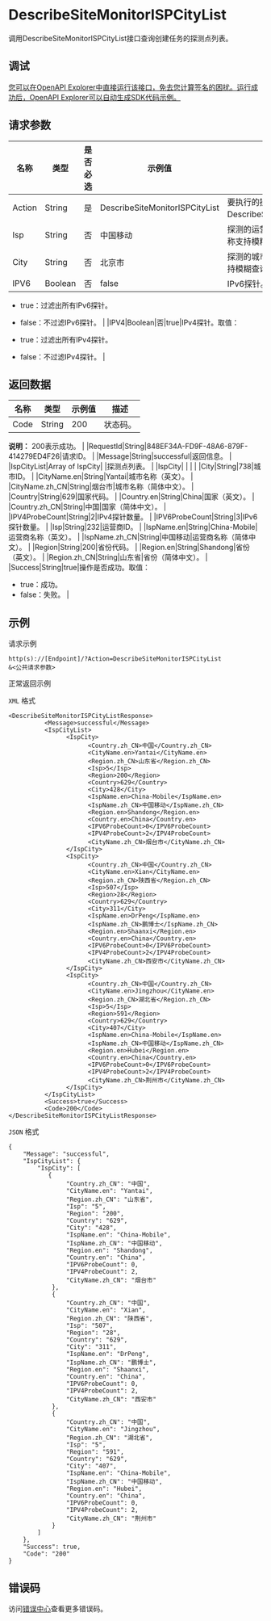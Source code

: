 # DescribeSiteMonitorISPCityList

调用DescribeSiteMonitorISPCityList接口查询创建任务的探测点列表。

## 调试

[您可以在OpenAPI Explorer中直接运行该接口，免去您计算签名的困扰。运行成功后，OpenAPI Explorer可以自动生成SDK代码示例。](https://api.aliyun.com/#product=Cms&api=DescribeSiteMonitorISPCityList&type=RPC&version=2019-01-01)

## 请求参数

|名称|类型|是否必选|示例值|描述|
|--|--|----|---|--|
|Action|String|是|DescribeSiteMonitorISPCityList|要执行的操作，取值：DescribeSiteMonitorISPCityList。 |
|Isp|String|否|中国移动|探测的运营商名称或ID。运营商名称支持模糊查询。 |
|City|String|否|北京市|探测的城市名称或ID。城市名称支持模糊查询。 |
|IPV6|Boolean|否|false|IPv6探针。取值：

 -   true：过滤出所有IPv6探针。
-   false：不过滤IPv6探针。 |
|IPV4|Boolean|否|true|IPv4探针。取值：

 -   true：过滤出所有IPv4探针。
-   false：不过滤IPv4探针。 |

## 返回数据

|名称|类型|示例值|描述|
|--|--|---|--|
|Code|String|200|状态码。

 **说明：** 200表示成功。 |
|RequestId|String|848EF34A-FD9F-48A6-879F-414279ED4F26|请求ID。 |
|Message|String|successful|返回信息。 |
|IspCityList|Array of IspCity| |探测点列表。 |
|IspCity| | | |
|City|String|738|城市ID。 |
|CityName.en|String|Yantai|城市名称（英文）。 |
|CityName.zh\_CN|String|烟台市|城市名称（简体中文）。 |
|Country|String|629|国家代码。 |
|Country.en|String|China|国家（英文）。 |
|Country.zh\_CN|String|中国|国家（简体中文）。 |
|IPV4ProbeCount|String|2|IPv4探针数量。 |
|IPV6ProbeCount|String|3|IPv6探针数量。 |
|Isp|String|232|运营商ID。 |
|IspName.en|String|China-Mobile|运营商名称（英文）。 |
|IspName.zh\_CN|String|中国移动|运营商名称（简体中文）。 |
|Region|String|200|省份代码。 |
|Region.en|String|Shandong|省份（英文）。 |
|Region.zh\_CN|String|山东省|省份（简体中文）。 |
|Success|String|true|操作是否成功。取值：

 -   true：成功。
-   false：失败。 |

## 示例

请求示例

```
http(s)://[Endpoint]/?Action=DescribeSiteMonitorISPCityList
&<公共请求参数>
```

正常返回示例

`XML` 格式

```
<DescribeSiteMonitorISPCityListResponse>
		  <Message>successful</Message>
		  <IspCityList>
			    <IspCity>
				      <Country.zh_CN>中国</Country.zh_CN>
				      <CityName.en>Yantai</CityName.en>
				      <Region.zh_CN>山东省</Region.zh_CN>
				      <Isp>5</Isp>
				      <Region>200</Region>
				      <Country>629</Country>
				      <City>428</City>
				      <IspName.en>China-Mobile</IspName.en>
				      <IspName.zh_CN>中国移动</IspName.zh_CN>
				      <Region.en>Shandong</Region.en>
				      <Country.en>China</Country.en>
				      <IPV6ProbeCount>0</IPV6ProbeCount>
				      <IPV4ProbeCount>2</IPV4ProbeCount>
				      <CityName.zh_CN>烟台市</CityName.zh_CN>
			    </IspCity>
			    <IspCity>
				      <Country.zh_CN>中国</Country.zh_CN>
				      <CityName.en>Xian</CityName.en>
				      <Region.zh_CN>陕西省</Region.zh_CN>
				      <Isp>507</Isp>
				      <Region>28</Region>
				      <Country>629</Country>
				      <City>311</City>
				      <IspName.en>DrPeng</IspName.en>
				      <IspName.zh_CN>鹏博士</IspName.zh_CN>
				      <Region.en>Shaanxi</Region.en>
				      <Country.en>China</Country.en>
				      <IPV6ProbeCount>0</IPV6ProbeCount>
				      <IPV4ProbeCount>2</IPV4ProbeCount>
				      <CityName.zh_CN>西安市</CityName.zh_CN>
			    </IspCity>
			    <IspCity>
				      <Country.zh_CN>中国</Country.zh_CN>
				      <CityName.en>Jingzhou</CityName.en>
				      <Region.zh_CN>湖北省</Region.zh_CN>
				      <Isp>5</Isp>
				      <Region>591</Region>
				      <Country>629</Country>
				      <City>407</City>
				      <IspName.en>China-Mobile</IspName.en>
				      <IspName.zh_CN>中国移动</IspName.zh_CN>
				      <Region.en>Hubei</Region.en>
				      <Country.en>China</Country.en>
				      <IPV6ProbeCount>0</IPV6ProbeCount>
				      <IPV4ProbeCount>2</IPV4ProbeCount>
				      <CityName.zh_CN>荆州市</CityName.zh_CN>
			    </IspCity>
		  </IspCityList>
		  <Success>true</Success>
		  <Code>200</Code>
</DescribeSiteMonitorISPCityListResponse>
```

`JSON` 格式

```
{
    "Message": "successful",
    "IspCityList": {
        "IspCity": [
           {
				"Country.zh_CN": "中国",
				"CityName.en": "Yantai",
				"Region.zh_CN": "山东省",
				"Isp": "5",
				"Region": "200",
				"Country": "629",
				"City": "428",
				"IspName.en": "China-Mobile",
				"IspName.zh_CN": "中国移动",
				"Region.en": "Shandong",
				"Country.en": "China",
				"IPV6ProbeCount": 0,
				"IPV4ProbeCount": 2,
				"CityName.zh_CN": "烟台市"
			},
			{
				"Country.zh_CN": "中国",
				"CityName.en": "Xian",
				"Region.zh_CN": "陕西省",
				"Isp": "507",
				"Region": "28",
				"Country": "629",
				"City": "311",
				"IspName.en": "DrPeng",
				"IspName.zh_CN": "鹏博士",
				"Region.en": "Shaanxi",
				"Country.en": "China",
				"IPV6ProbeCount": 0,
				"IPV4ProbeCount": 2,
				"CityName.zh_CN": "西安市"
			},
			{
				"Country.zh_CN": "中国",
				"CityName.en": "Jingzhou",
				"Region.zh_CN": "湖北省",
				"Isp": "5",
				"Region": "591",
				"Country": "629",
				"City": "407",
				"IspName.en": "China-Mobile",
				"IspName.zh_CN": "中国移动",
				"Region.en": "Hubei",
				"Country.en": "China",
				"IPV6ProbeCount": 0,
				"IPV4ProbeCount": 2,
				"CityName.zh_CN": "荆州市"
			}
        ]
    },
    "Success": true,
    "Code": "200"
}
```

## 错误码

访问[错误中心](https://error-center.aliyun.com/status/product/Cms)查看更多错误码。

